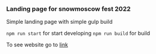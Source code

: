 ### Landing page for snowmoscow fest 2022

Simple landing page with simple gulp build

`npm run start` for start developing
`npm run build` for build

To see website go to [link](https://dihlofos.github.io/snowmoscow2022/build/)
